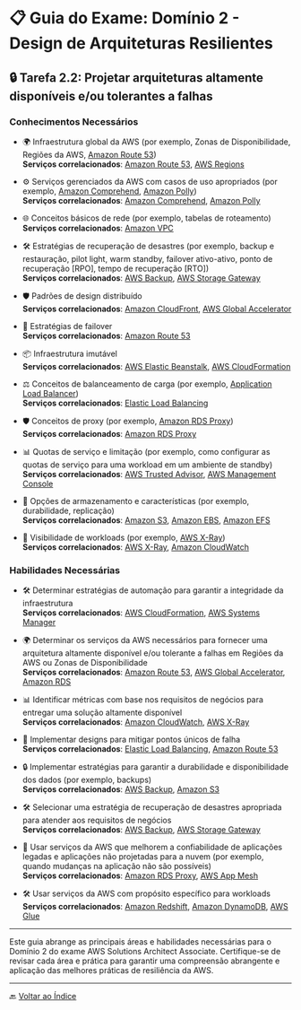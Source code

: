 # 📋 Guia do Exame: Domínio 2 - Design de Arquiteturas Resilientes

## 🔒 Tarefa 2.2: Projetar arquiteturas altamente disponíveis e/ou tolerantes a falhas

### Conhecimentos Necessários

- 🌍 Infraestrutura global da AWS (por exemplo, Zonas de Disponibilidade, Regiões da AWS, [Amazon Route 53](https://aws.amazon.com/route53/))  
  **Serviços correlacionados**: [Amazon Route 53](https://aws.amazon.com/route53/), [AWS Regions](https://aws.amazon.com/about-aws/global-infrastructure/regions_az/)

- ⚙️ Serviços gerenciados da AWS com casos de uso apropriados (por exemplo, [Amazon Comprehend](https://aws.amazon.com/comprehend/), [Amazon Polly](https://aws.amazon.com/polly/))  
  **Serviços correlacionados**: [Amazon Comprehend](https://aws.amazon.com/comprehend/), [Amazon Polly](https://aws.amazon.com/polly/)

- 🌐 Conceitos básicos de rede (por exemplo, tabelas de roteamento)  
  **Serviços correlacionados**: [Amazon VPC](https://aws.amazon.com/vpc/)

- 🛠️ Estratégias de recuperação de desastres (por exemplo, backup e restauração, pilot light, warm standby, failover ativo-ativo, ponto de recuperação [RPO], tempo de recuperação [RTO])  
  **Serviços correlacionados**: [AWS Backup](https://aws.amazon.com/backup/), [AWS Storage Gateway](https://aws.amazon.com/storagegateway/)

- 🛡️ Padrões de design distribuído  
  **Serviços correlacionados**: [Amazon CloudFront](https://aws.amazon.com/cloudfront/), [AWS Global Accelerator](https://aws.amazon.com/global-accelerator/)

- 🔄 Estratégias de failover  
  **Serviços correlacionados**: [Amazon Route 53](https://aws.amazon.com/route53/)

- 📦 Infraestrutura imutável  
  **Serviços correlacionados**: [AWS Elastic Beanstalk](https://aws.amazon.com/elasticbeanstalk/), [AWS CloudFormation](https://aws.amazon.com/cloudformation/)

- ⚖️ Conceitos de balanceamento de carga (por exemplo, [Application Load Balancer](https://aws.amazon.com/elasticloadbalancing/))  
  **Serviços correlacionados**: [Elastic Load Balancing](https://aws.amazon.com/elasticloadbalancing/)

- 🛡️ Conceitos de proxy (por exemplo, [Amazon RDS Proxy](https://aws.amazon.com/rds/proxy/))  
  **Serviços correlacionados**: [Amazon RDS Proxy](https://aws.amazon.com/rds/proxy/)

- 📊 Quotas de serviço e limitação (por exemplo, como configurar as quotas de serviço para uma workload em um ambiente de standby)  
  **Serviços correlacionados**: [AWS Trusted Advisor](https://aws.amazon.com/premiumsupport/trustedadvisor/), [AWS Management Console](https://aws.amazon.com/console/)

- 💾 Opções de armazenamento e características (por exemplo, durabilidade, replicação)  
  **Serviços correlacionados**: [Amazon S3](https://aws.amazon.com/s3/), [Amazon EBS](https://aws.amazon.com/ebs/), [Amazon EFS](https://aws.amazon.com/efs/)

- 👀 Visibilidade de workloads (por exemplo, [AWS X-Ray](https://aws.amazon.com/xray/))  
  **Serviços correlacionados**: [AWS X-Ray](https://aws.amazon.com/xray/), [Amazon CloudWatch](https://aws.amazon.com/cloudwatch/)

### Habilidades Necessárias

- 🛠️ Determinar estratégias de automação para garantir a integridade da infraestrutura  
  **Serviços correlacionados**: [AWS CloudFormation](https://aws.amazon.com/cloudformation/), [AWS Systems Manager](https://aws.amazon.com/systems-manager/)

- 🌍 Determinar os serviços da AWS necessários para fornecer uma arquitetura altamente disponível e/ou tolerante a falhas em Regiões da AWS ou Zonas de Disponibilidade  
  **Serviços correlacionados**: [Amazon Route 53](https://aws.amazon.com/route53/), [AWS Global Accelerator](https://aws.amazon.com/global-accelerator/), [Amazon RDS](https://aws.amazon.com/rds/)

- 📊 Identificar métricas com base nos requisitos de negócios para entregar uma solução altamente disponível  
  **Serviços correlacionados**: [Amazon CloudWatch](https://aws.amazon.com/cloudwatch/), [AWS X-Ray](https://aws.amazon.com/xray/)

- 🔄 Implementar designs para mitigar pontos únicos de falha  
  **Serviços correlacionados**: [Elastic Load Balancing](https://aws.amazon.com/elasticloadbalancing/), [Amazon Route 53](https://aws.amazon.com/route53/)

- 🔒 Implementar estratégias para garantir a durabilidade e disponibilidade dos dados (por exemplo, backups)  
  **Serviços correlacionados**: [AWS Backup](https://aws.amazon.com/backup/), [Amazon S3](https://aws.amazon.com/s3/)

- 🛠️ Selecionar uma estratégia de recuperação de desastres apropriada para atender aos requisitos de negócios  
  **Serviços correlacionados**: [AWS Backup](https://aws.amazon.com/backup/), [AWS Storage Gateway](https://aws.amazon.com/storagegateway/)

- 🚀 Usar serviços da AWS que melhorem a confiabilidade de aplicações legadas e aplicações não projetadas para a nuvem (por exemplo, quando mudanças na aplicação não são possíveis)  
  **Serviços correlacionados**: [Amazon RDS Proxy](https://aws.amazon.com/rds/proxy/), [AWS App Mesh](https://aws.amazon.com/app-mesh/)

- 🛠️ Usar serviços da AWS com propósito específico para workloads  
  **Serviços correlacionados**: [Amazon Redshift](https://aws.amazon.com/redshift/), [Amazon DynamoDB](https://aws.amazon.com/dynamodb/), [AWS Glue](https://aws.amazon.com/glue/)

---

Este guia abrange as principais áreas e habilidades necessárias para o Domínio 2 do exame AWS Solutions Architect Associate. Certifique-se de revisar cada área e prática para garantir uma compreensão abrangente e aplicação das melhores práticas de resiliência da AWS.

---

🔙 [Voltar ao Índice](../../../index.md)

